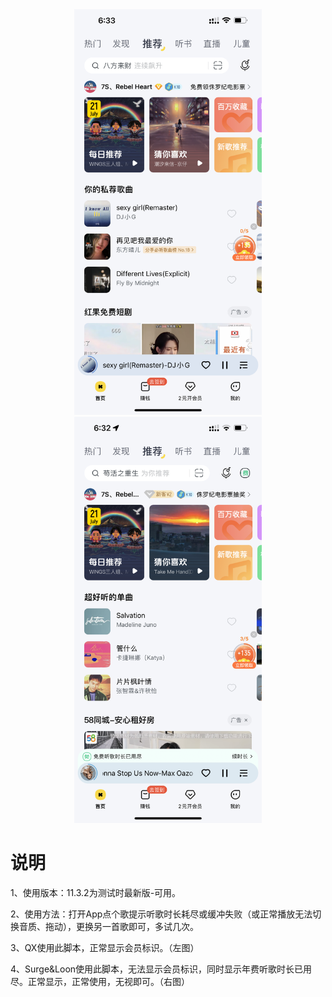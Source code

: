 
<div align="center">
  <img src="https://raw.githubusercontent.com/BOBOLAOSHIV587/Rules/main/JS/KuWoMusic/JS/JS-5/IMG/QX.PNG" width="300px" />
  <img src="https://raw.githubusercontent.com/BOBOLAOSHIV587/Rules/refs/heads/main/JS/KuWoMusic/JS/JS-5/IMG/Surge-Loon.PNG" width="300px" />
</div>


# 说明


1、使用版本：11.3.2为测试时最新版-可用。


2、使用方法：打开App点个歌提示听歌时长耗尽或缓冲失败（或正常播放无法切换音质、拖动），更换另一首歌即可，多试几次。


3、QX使用此脚本，正常显示会员标识。（左图）


4、Surge&Loon使用此脚本，无法显示会员标识，同时显示年费听歌时长已用尽。正常显示，正常使用，无视即可。（右图）


